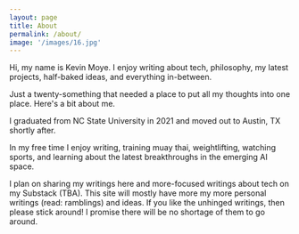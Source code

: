 ```yaml
---
layout: page
title: About
permalink: /about/
image: '/images/16.jpg'
---
```


Hi, my name is Kevin Moye. I enjoy writing about tech, philosophy, my latest projects, half-baked ideas, and everything in-between.

Just a twenty-something that needed a place to put all my thoughts into one place. Here's a bit about me.

I graduated from NC State University in 2021 and moved out to Austin, TX shortly after.

In my free time I enjoy writing, training muay thai, weightlifting, watching sports, and learning about the latest breakthroughs in the emerging AI space. 

I plan on sharing my writings here and more-focused writings about tech on my Substack (TBA). This site will mostly have more my more personal writings (read: ramblings) and ideas. If you like the unhinged writings, then please stick around! I promise there will be no shortage of them to go around.